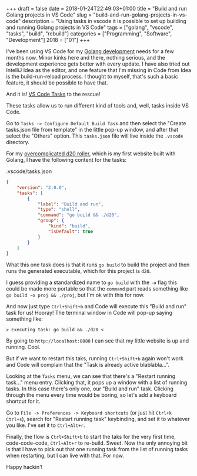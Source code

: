 +++
draft = false
date = 2018-01-24T22:49:03+01:00
title = "Build and run Golang projects in VS Code"
slug = "build-and-run-golang-projects-in-vs-code"
description = "Using tasks in vscode it is possible to set up building and running Golang projects in VS Code"
tags = ["golang", "vscode", "tasks", "build", "rebuild"]
categories = ["Programming", "Software", "Development"]
2018 = ["01"]
+++

I've been using VS Code for my [Golang development](/blog/reading-from-standard-input-with-go/) needs for a few months now. Minor kinks here and there, nothing serious, and the development experience gets better with every update. I have also tried out IntelliJ Idea as the editor, and one feature that I'm missing in Code from Idea is the build-run-reload process. I thought to myself, that's such a basic feature, it should be possible to have that.

And it is! [VS Code Tasks](https://code.visualstudio.com/docs/editor/tasks) to the rescue!

These tasks allow us to run different kind of tools and, well, tasks inside VS Code.

Go to `Tasks -> Configure Default Build Task` and then select the "Create tasks.json file from template" in the little pop-up window, and after that select the "Others" option. This `tasks.json` file will live inside the `.vscode` directory.

For my [overcomplicated d20 roller](https://github.com/robertbasic/d20), which is my first website built with Golang, I have the following content for the tasks:

<div class="filename">.vscode/tasks.json</div>

``` json
{
    "version": "2.0.0",
    "tasks": [
        {
            "label": "Build and run",
            "type": "shell",
            "command": "go build && ./d20",
            "group": {
                "kind": "build",
                "isDefault": true
            }
        }
    ]
}
```

What this one task does is that it runs `go build` to build the project and then runs the generated executable, which for this project is `d20`.

I guess providing a standardized name to `go build` with the `-o` flag this could be made more portable so that the `command` part reads something like `go build -o proj && ./proj`, but I'm ok with this for now.

And now just type `Ctrl+Shift+b` and Code will execute this "Build and run" task for us! Hooray! The terminal window in Code will pop-up saying something like:

``` text
> Executing task: go build && ./d20 <
```

By going to `http://localhost:8080` I can see that my little website is up and running. Cool.

But if we want to restart this taks, running `Ctrl+Shift+b` again won't work and Code will complain that the "Task is already active blablabla...".

Looking at the `Tasks` menu, we can see that there's a "Restart running task..." menu entry. Clicking that, it pops up a window with a list of running tasks. In this case there's only one, our "Build and run" task. Clicking through the menu every time would be boring, so let's add a keyboard shortcut for it.

Go to `File -> Preferences -> Keyboard shortcuts` (or just hit `Ctrl+k Ctrl+s`), search for "Restart running task" keybinding, and set it to whatever you like. I've set it to `Ctrl+Alt+r`.

Finally, the flow is `Ctrl+Shift+b` to start the taks for the very first time, code-code-code, `Ctrl+Alt+r` to re-build. Sweet. Now the only annoying bit is that I have to pick out that one running task from the list of running tasks when restarting, but I can live with that. For now.

Happy hackin'!
